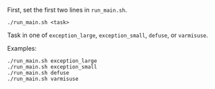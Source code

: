 
First, set the first two lines in `run_main.sh`.
```
./run_main.sh <task>
```
Task in one of `exception_large`, `exception_small`, `defuse`, or `varmisuse`.

Examples:
```
./run_main.sh exception_large
./run_main.sh exception_small
./run_main.sh defuse
./run_main.sh varmisuse
```

